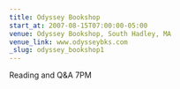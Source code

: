 ```yaml
---
title: Odyssey Bookshop
start_at: 2007-08-15T07:00:00-05:00
venue: Odyssey Bookshop, South Hadley, MA
venue_link: www.odysseybks.com
_slug: odyssey_bookshop1
---
```


Reading and Q&A
7PM

